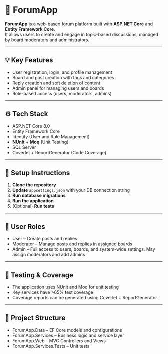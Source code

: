 # 🧭 ForumApp

**ForumApp** is a web-based forum platform built with **ASP.NET Core** and **Entity Framework Core**.  
It allows users to create and engage in topic-based discussions, managed by board moderators and administrators.

---

## 💡 Key Features

- User registration, login, and profile management  
- Board and post creation with tags and categories  
- Reply creation and soft deletion of content  
- Admin panel for managing users and boards  
- Role-based access (users, moderators, admins)

---

## ⚙️ Tech Stack

- ASP.NET Core 8.0  
- Entity Framework Core  
- Identity (User and Role Management)  
- **NUnit** + **Moq** (Unit Testing)  
- SQL Server  
- Coverlet + ReportGenerator (Code Coverage)

---

## 🚀 Setup Instructions

1. **Clone the repository**
2. **Update** `appsettings.json` with your DB connection string
3. **Run database migrations**
4. **Run the application**
5. (Optional) **Run tests**

---

## 👥 User Roles

- User – Create posts and replies
- Moderator – Manage posts and replies in assigned boards
- Admin – Full access to users, boards, and system-wide settings. May assign moderators and add admins

---

## 🧪 Testing & Coverage

- The application uses NUnit and Moq for unit testing
- Key services have >65% test coverage
- Coverage reports can be generated using Coverlet + ReportGenerator

---

## 📂 Project Structure 

- ForumApp.Data – EF Core models and configurations
- ForumApp.Services – Business logic and service layer
- ForumApp.Web – MVC Controllers and Views
- ForumApp.Services.Tests – Unit tests
